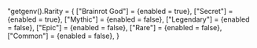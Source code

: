 "getgenv().Rarity = {
    ["Brainrot God"] = {enabled = true},
    ["Secret"] = {enabled = true},
    ["Mythic"] = {enabled = false},
    ["Legendary"] = {enabled = false},
    ["Epic"] = {enabled = false},
    ["Rare"] = {enabled = false},
    ["Common"] = {enabled = false},
}

